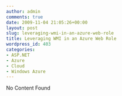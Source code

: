 ```yaml
---
author: admin
comments: true
date: 2009-11-04 21:05:26+00:00
layout: post
slug: leveraging-wmi-in-an-azure-web-role
title: Leveraging WMI in an Azure Web Role
wordpress_id: 403
categories:
- ASP.NET
- Azure
- Cloud
- Windows Azure
---
```


No Content Found
